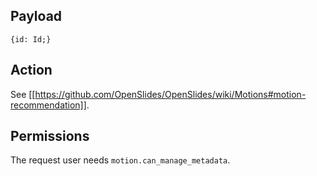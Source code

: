 ## Payload
```
{id: Id;}
```

## Action
See [[https://github.com/OpenSlides/OpenSlides/wiki/Motions#motion-recommendation]].

## Permissions
The request user needs `motion.can_manage_metadata`.
